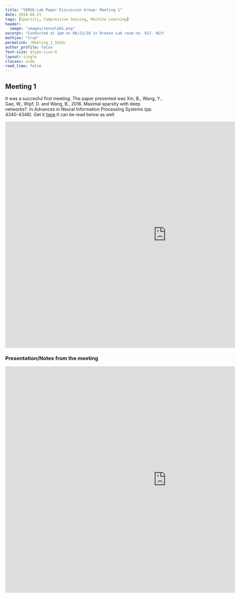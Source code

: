 ```yaml
---
title: "SENSE-Lab Paper Discussion Group: Meeting 1"
date: 2018-06-21 
tags: [Sparsity, Compressive Sensing, Machine Learning]
header:
  image: "images/senselab1.png"
excerpt: "Conducted at 1pm on 06/21/18 in Dreese Lab room no. 617. Nithin Sugavanam (.1@osu.edu) presented the first paper."
mathjax: "true"
permalink: /Meeting_1_SU18/
author_profile: false
font-size: $type-size-8
layout: single
classes: wide
read_time: false
---
```



## Meeting 1


It was a succesful first meeting.
The paper presented was Xin, B., Wang, Y., Gao, W., Wipf, D. and Wang, B., 2016. Maximal sparsity with deep networks?. In Advances in Neural Information Processing Systems (pp. 4340-4348).
Get it [here](https://arxiv.org/pdf/1605.01636.pdf).It can be read below as well 

<embed src="https://arxiv.org/pdf/1605.01636.pdf" type="application/pdf" width="1024px" height="720px" />


### Presentation/Notes from the meeting

<embed src="https://tushar-agarwal2909.github.io/documents/NS_presentation_1.pdf" type="application/pdf" width="1024px" height="720px" />

<!---




Python Code Block:

```python 
    import keras as kr
    print('Hello')
    
    
```

[here](https://www.youtube.com/watch?v=FiOgz3nKpgk)


Just trying out some latex math: $$4+x<3+y$$

Trying some images:

<img src="{{ site.url }}{{ site.baseurl }}/images/screenshot-layouts.png" alt="Just Random">

<figure>
    <a href="/assets/images/image-filename-1-large.jpg"><img src="/images/screenshot-layouts.png"></a>
    <figcaption>Caption describing image.</figcaption>
</figure>

--->